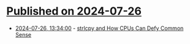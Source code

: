 # [Published on 2024-07-26](index.md)

* [2024-07-26, 13:34:00](https://soylentnews.org/article.pl?sid=24/07/25/1155249&from=rss) - [strlcpy and How CPUs Can Defy Common Sense](https://soylentnews.org/article.pl?sid=24/07/25/1155249&from=rss)
